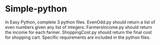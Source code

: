 # Simple-python

In Easy Python, complete 3 python files. EvenOdd.py should return a list of even numbers given any list of integers. FarmersIncome.py should return the income for each farmer. ShoppingCost.py should return the final cost for shopping cart. Specific requirements are included in the python files.
